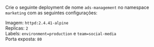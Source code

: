 Crie o seguinte deployment de nome `ads-management` no namespace `marketing` com as seguintes configurações: 

Imagem: `httpd:2.4.41-alpine` <br>
Replicas: `2` <br>
Labels: `environment=production` e `team=social-media` <br>
Porta exposta: `80` <br>

